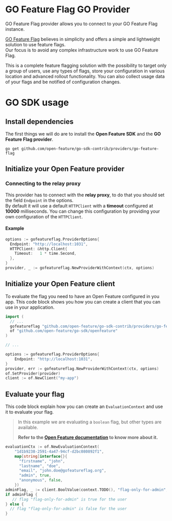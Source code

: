 # GO Feature Flag GO Provider

GO Feature Flag provider allows you to connect to your GO Feature Flag instance.  

[GO Feature Flag](https://gofeatureflag.org) believes in simplicity and offers a simple and lightweight solution to use feature flags.  
Our focus is to avoid any complex infrastructure work to use GO Feature Flag.

This is a complete feature flagging solution with the possibility to target only a group of users, use any types of flags, store your configuration in various location and advanced rollout functionality. You can also collect usage data of your flags and be notified of configuration changes.


# GO SDK usage

## Install dependencies

The first things we will do are to install the **Open Feature SDK** and the **GO Feature Flag provider**.

```shell
go get github.com/open-feature/go-sdk-contrib/providers/go-feature-flag
```

## Initialize your Open Feature provider

### Connecting to the relay proxy

This provider has to connect with the **relay proxy**, to do that you should set the field `Endpoint` in the options.  
By default it will use a default `HTTPClient` with a **timeout** configured at **10000** milliseconds. You can change
this configuration by providing your own configuration of the `HTTPClient`.

#### Example
```go
options := gofeatureflag.ProviderOptions{
  Endpoint: "http://localhost:1031",
  HTTPClient: &http.Client{
    Timeout:   1 * time.Second,
  },
}
provider, _ := gofeatureflag.NewProviderWithContext(ctx, options)
```

## Initialize your Open Feature client

To evaluate the flag you need to have an Open Feature configured in you app.
This code block shows you how you can create a client that you can use in your application.

```go
import (
  // ...
  gofeatureflag "github.com/open-feature/go-sdk-contrib/providers/go-feature-flag/pkg"
  of "github.com/open-feature/go-sdk/openfeature"
)

// ...

options := gofeatureflag.ProviderOptions{
    Endpoint: "http://localhost:1031",
}
provider, err := gofeatureflag.NewProviderWithContext(ctx, options)
of.SetProvider(provider)
client := of.NewClient("my-app")
```

## Evaluate your flag

This code block explain how you can create an `EvaluationContext` and use it to evaluate your flag.


> In this example we are evaluating a `boolean` flag, but other types are available.
> 
> **Refer to the [Open Feature documentation](https://openfeature.dev/docs/reference/concepts/evaluation-api#basic-evaluation) to know more about it.**

```go
evaluationCtx := of.NewEvaluationContext(
    "1d1b9238-2591-4a47-94cf-d2bc080892f1",
    map[string]interface{}{
      "firstname", "john",
      "lastname", "doe",
      "email", "john.doe@gofeatureflag.org",
      "admin", true,
      "anonymous", false,
    })
adminFlag, _ := client.BoolValue(context.TODO(), "flag-only-for-admin", false, evaluationCtx)
if adminFlag {
   // flag "flag-only-for-admin" is true for the user
} else {
  // flag "flag-only-for-admin" is false for the user
}
```
